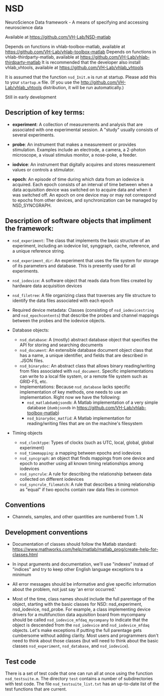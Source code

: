 # NSD
NeuroScience Data framework - A means of specifying and accessing neuroscience data

Available at https://github.com/VH-Lab/NSD-matlab

Depends on functions in vhlab-toolbox-matlab, available at https://github.com/VH-Lab/vhlab-toolbox-matlab
Depends on functions in vhlab-thirdparty-matlab, available at https://github.com/VH-Lab/vhlab-thirdparty-matlab
It is recommended that the developer also install vhlab_vhtools, available at https://github.com/VH-Lab/vhlab_vhtools

It is assumed that the function `nsd_Init.m` is run at startup. Please add this to your `startup.m` file. (If you use the http://github.com/VH-Lab/vhlab_vhtools distribution, it will be run automatically.)


Still in early development

## Description of key terms:

- **experiment**: A collection of measurements and analysis that are associated with one experimental session. A "study" usually consists of several experiments.

- **probe**: An instrument that makes a measurement or provides stimulation. Examples include an electrode, a camera, a 2-photon microscope, a visual stimulus monitor, a nose-poke, a feeder.

- **iodvice**: An instrument that digitally acquires and stores measurement values or controls a stimulator.

- **epoch**: An episode of time during which data from an iodevice is acquired. Each epoch consists of an interval of time between when a data acquisition device was switched on to acquire data and when it was switched off. An epoch on one device may or may not correspond to epochs from other devices, and synchronization can be managed by NSD_SYNCGRAPH.


## Description of software objects that impliment the framework:

- `nsd_experiment`: The class that implements the basic structure of an experiment, including an iodevice list, synggraph, cache, reference, and a unique reference string.

- `nsd_experiment_dir`: An experiment that uses the file system for storage of its parameters and database. This is presently used for all experiments.

- `nsd_iodevice`: A software object that reads data from files created by hardware data acquisition devices

- `nsd_filetree`: A file organizing class that traverses any file structure to identify the data files associated with each epoch

- Required device metadata: Classes (consisting of `nsd_iodevicestring` and `nsd_epochcontents`) that describe the probes and channel mappings between the probes and the iodevice objects.

- Database objects:
   - `nsd_database`: A (mostly) abstract database object that specifies the API for storing and searching documents
   - `nsd_document`: An extensible database document object class that has a name, a unique identifier, and fields that are described in .JSON files.
   - `nsd_binarydoc`: An abstract class that allows binary reading/writing from files associated with `nsd_document`. Specific implementations can write to a local file system, or a remote file system such as GRID-FS, etc. 
   - Implementations: Because `nsd_database` lacks specific implementation of key methods, one needs to use an implementation. Right now we have the following:
      - `nsd_matlabdumbjsondb`: A Matlab implementation of a very simple database (`dumbjsondb` in https://github.com/VH-Lab/vhlab-toolbox-matlab)
      - `nsd_binarydoc_matfid`: A Matlab implementation for reading/writing files that are on the machine's filesystem

- Timing objects
   - `nsd_clocktype`: Types of clocks (such as UTC, local, global, global experiment)
   - `nsd_timemapping`: a mapping between epochs and iodevices
   - `nsd_syncgraph`: an object that finds mappings from one device and epoch to another using all known timing relationships among iodevices
   - `nsd_syncrule`: A rule for describing the relationship between data collected on different iodevices
   - `nsd_syncrule_filematch`: A rule that describes a timing relationship as "equal" if two epochs contain raw data files in common

## Conventions

- Channels, samples, and other quantities are numbered from 1..N

## Development conventions

- Documentation of classes should follow the Matlab standard: https://www.mathworks.com/help/matlab/matlab_prog/create-help-for-classes.html

- In input arguments and documentation, we'll use "indexes" instead of "indices" and try to keep other English language exceptions to a minimum

- All error messages should be informative and give specific information about the problem, not just say 'an error occurred.'

- Most of the time, class names should include the full parentage of the object, starting with the basic classes for NSD: nsd_experiment, nsd_iodevice, nsd_probe. For example, a class implementing device drivers for a multifunction data aquisition board from mycompany should be called `nsd_iodevice_mfdaq_mycompany` to indicate that the object is descended from the `nsd_iodevice` and `nsd_iodevice_mfdaq` objects. Let's make exceptions if putting the full parentage gets cumbersome without adding clarity. Most users and programmers don't need to think about those classes (but will need to think about the basic classes `nsd_experiment`, `nsd_database`, and `nsd_iodevice`).

## Test code

There is a set of test code that one can run all at once using the function `nsd_testsuite.m`. The directory `test` contains a number of subdirectories with test code. The file `nsd_testsuite_list.txt` has an up-to-date list of the test functions that are current.
